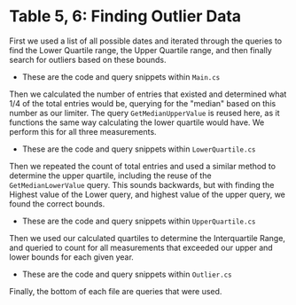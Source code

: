 # Table 5, 6: Finding Outlier Data

First we used a list of all possible dates and iterated through the queries to find the Lower Quartile range, the Upper Quartile range, and then finally search for outliers based on these bounds.
    
*  These are the code and query snippets within `Main.cs`

Then we calculated the number of entries that existed and determined what 1/4 of the total entries would be, querying for the "median" based on this number as our limiter. The query `GetMedianUpperValue` is reused here, as it functions the same way calculating the lower quartile would have. We perform this for all three measurements.

*  These are the code and query snippets within `LowerQuartile.cs`

Then we repeated the count of total entries and used a similar method to determine the upper quartile, including the reuse of the `GetMedianLowerValue` query. This sounds backwards, but with finding the Highest value of the Lower query, and highest value of the upper query, we found the correct bounds. 

*  These are the code and query snippets within `UpperQuartile.cs`

Then we used our calculated quartiles to determine the Interquartile Range, and queried to count for all measurements that exceeded our upper and lower bounds for each given year.

*  These are the code and query snippets within `Outlier.cs`

Finally, the bottom of each file are queries that were used.